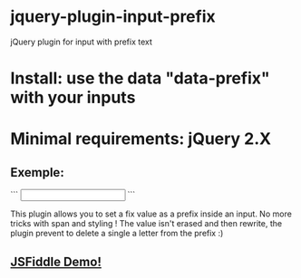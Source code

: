 # jquery-plugin-input-prefix
jQuery plugin for input with prefix text

<h1>Install: use the data "data-prefix" with your inputs</h1>
<h1>Minimal requirements: jQuery 2.X</h1>
<h2>Exemple:</h2>
```
	<input type="text" id="foo" name="bar" data-prefix="prefix" />
```


This plugin allows you to set a fix value as a prefix inside an input.
No more tricks with span and styling ! The value isn't erased and then rewrite, the plugin prevent to delete a single a letter from the prefix :)

<h2><a href="https://jsfiddle.net/97vuzwba/30/">JSFiddle Demo!</a></h2>